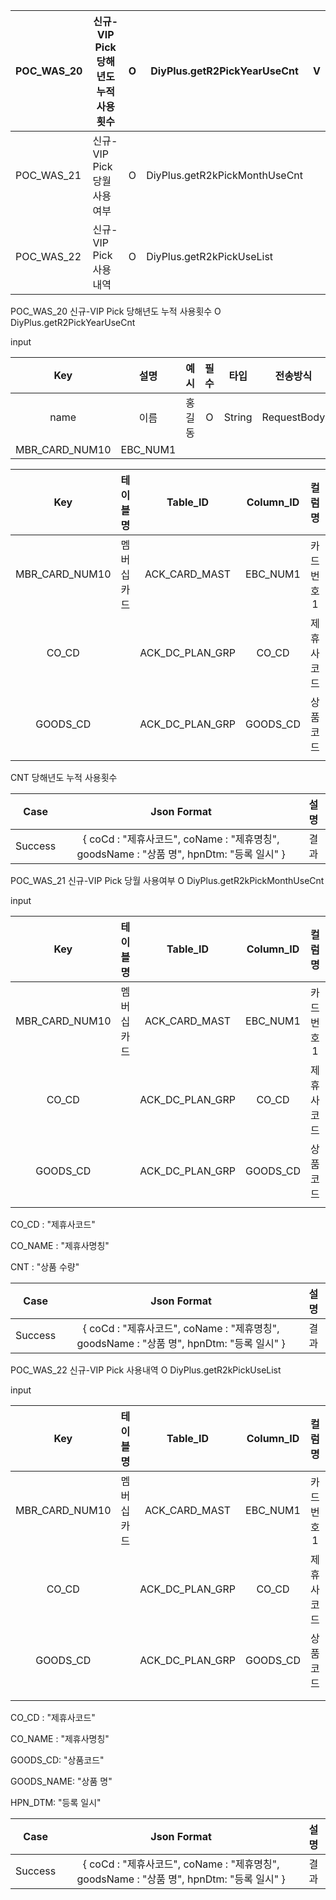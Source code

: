 | POC_WAS_20 | 신규-VIP Pick 당해년도 누적 사용횟수 | O    | DiyPlus.getR2PickYearUseCnt   | V    |
| ---------- | ------------------------------------ | ---- | ----------------------------- | ---- |
| POC_WAS_21 | 신규-VIP Pick 당월 사용여부          | O    | DiyPlus.getR2kPickMonthUseCnt |      |
| POC_WAS_22 | 신규-VIP Pick 사용내역               | O    | DiyPlus.getR2kPickUseList     |      |







POC_WAS_20  신규-VIP Pick 당해년도 누적 사용횟수  O  DiyPlus.getR2PickYearUseCnt

input

|      Key       |   설명   |  예시  | 필수 |  타입  |  전송방식   |
| :------------: | :------: | :----: | :--: | :----: | :---------: |
|      name      |   이름   | 홍길동 |  O   | String | RequestBody |
| MBR_CARD_NUM10 | EBC_NUM1 |        |      |        |             |



|      Key       |  테이블명  |    Table_ID     | Column_ID |   컬럼명   | 필수 | 타입   |  전송방식   |
| :------------: | :--------: | :-------------: | :-------: | :--------: | ---- | ------ | :---------: |
| MBR_CARD_NUM10 | 멤버십카드 |  ACK_CARD_MAST  | EBC_NUM1  | 카드번호1  | O    | String | RequestBody |
|     CO_CD      |            | ACK_DC_PLAN_GRP |   CO_CD   | 제휴사코드 | O    | String | RequestBody |
|    GOODS_CD    |            | ACK_DC_PLAN_GRP | GOODS_CD  |  상품코드  | O    | String | RequestBody |
|                |            |                 |           |            |      |        |             |

CNT 당해년도 누적 사용횟수



|  Case   |                         Json Format                          | 설명 |
| :-----: | :----------------------------------------------------------: | :--: |
| Success | { coCd : "제휴사코드", coName : "제휴명칭", goodsName : "상품 명", hpnDtm: "등록 일시" } | 결과 |













POC_WAS_21  신규-VIP Pick 당월 사용여부  O  DiyPlus.getR2kPickMonthUseCnt

input

|      Key       |  테이블명  |    Table_ID     | Column_ID |   컬럼명   | 필수 | 타입   |  전송방식   |
| :------------: | :--------: | :-------------: | :-------: | :--------: | ---- | ------ | :---------: |
| MBR_CARD_NUM10 | 멤버십카드 |  ACK_CARD_MAST  | EBC_NUM1  | 카드번호1  | O    | String | RequestBody |
|     CO_CD      |            | ACK_DC_PLAN_GRP |   CO_CD   | 제휴사코드 | O    | String | RequestBody |
|    GOODS_CD    |            | ACK_DC_PLAN_GRP | GOODS_CD  |  상품코드  | O    | String | RequestBody |
|                |            |                 |           |            |      |        |             |



CO_CD : "제휴사코드"

CO_NAME : "제휴사명칭"

CNT : "상품 수량"



|  Case   |                         Json Format                          | 설명 |
| :-----: | :----------------------------------------------------------: | :--: |
| Success | { coCd : "제휴사코드", coName : "제휴명칭", goodsName : "상품 명", hpnDtm: "등록 일시" } | 결과 |















POC_WAS_22  신규-VIP Pick 사용내역  O  DiyPlus.getR2kPickUseList

input





|      Key       |  테이블명  |    Table_ID     | Column_ID |   컬럼명   | 필수 | 타입   |  전송방식   |
| :------------: | :--------: | :-------------: | :-------: | :--------: | ---- | ------ | :---------: |
| MBR_CARD_NUM10 | 멤버십카드 |  ACK_CARD_MAST  | EBC_NUM1  | 카드번호1  | O    | String | RequestBody |
|     CO_CD      |            | ACK_DC_PLAN_GRP |   CO_CD   | 제휴사코드 | O    | String | RequestBody |
|    GOODS_CD    |            | ACK_DC_PLAN_GRP | GOODS_CD  |  상품코드  | O    | String | RequestBody |
|                |            |                 |           |            |      |        |             |
|                |            |                 |           |            |      |        |             |



CO_CD : "제휴사코드"

CO_NAME : "제휴사명칭"

GOODS_CD: "상품코드"

GOODS_NAME: "상품 명"

HPN_DTM: "등록 일시"

|  Case   |                         Json Format                          | 설명 |
| :-----: | :----------------------------------------------------------: | :--: |
| Success | { coCd : "제휴사코드", coName : "제휴명칭", goodsName : "상품 명", hpnDtm: "등록 일시" } | 결과 |

